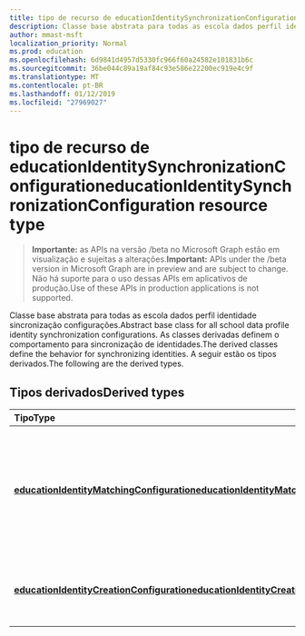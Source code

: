 ```yaml
---
title: tipo de recurso de educationIdentitySynchronizationConfiguration
description: Classe base abstrata para todas as escola dados perfil identidade sincronização configurações. As classes derivadas definem o comportamento para sincronização de identidades. A seguir estão os tipos derivados.
author: mmast-msft
localization_priority: Normal
ms.prod: education
ms.openlocfilehash: 6d9841d4957d5330fc966f60a24582e101831b6c
ms.sourcegitcommit: 36be044c89a19af84c93e586e22200ec919e4c9f
ms.translationtype: MT
ms.contentlocale: pt-BR
ms.lasthandoff: 01/12/2019
ms.locfileid: "27969027"
---
```

# <a name="educationidentitysynchronizationconfiguration-resource-type"></a><span data-ttu-id="537f9-105">tipo de recurso de educationIdentitySynchronizationConfiguration</span><span class="sxs-lookup"><span data-stu-id="537f9-105">educationIdentitySynchronizationConfiguration resource type</span></span>

> <span data-ttu-id="537f9-106">**Importante:** as APIs na versão /beta no Microsoft Graph estão em visualização e sujeitas a alterações.</span><span class="sxs-lookup"><span data-stu-id="537f9-106">**Important:** APIs under the /beta version in Microsoft Graph are in preview and are subject to change.</span></span> <span data-ttu-id="537f9-107">Não há suporte para o uso dessas APIs em aplicativos de produção.</span><span class="sxs-lookup"><span data-stu-id="537f9-107">Use of these APIs in production applications is not supported.</span></span>

<span data-ttu-id="537f9-108">Classe base abstrata para todas as escola dados perfil identidade sincronização configurações.</span><span class="sxs-lookup"><span data-stu-id="537f9-108">Abstract base class for all school data profile identity synchronization configurations.</span></span> <span data-ttu-id="537f9-109">As classes derivadas definem o comportamento para sincronização de identidades.</span><span class="sxs-lookup"><span data-stu-id="537f9-109">The derived classes define the behavior for synchronizing identities.</span></span> <span data-ttu-id="537f9-110">A seguir estão os tipos derivados.</span><span class="sxs-lookup"><span data-stu-id="537f9-110">The following are the derived types.</span></span>

## <a name="derived-types"></a><span data-ttu-id="537f9-111">Tipos derivados</span><span class="sxs-lookup"><span data-stu-id="537f9-111">Derived types</span></span>
| <span data-ttu-id="537f9-112">Tipo</span><span class="sxs-lookup"><span data-stu-id="537f9-112">Type</span></span> | <span data-ttu-id="537f9-113">Descrição</span><span class="sxs-lookup"><span data-stu-id="537f9-113">Description</span></span> | 
|:-|:-|
| [<span data-ttu-id="537f9-114">**educationIdentityMatchingConfiguration**</span><span class="sxs-lookup"><span data-stu-id="537f9-114">**educationIdentityMatchingConfiguration**</span></span>](educationidentitymatchingconfiguration.md) | <span data-ttu-id="537f9-115">Use este tipo para corresponder as contas de usuário existentes no Windows Azure Active Directory (AD Azure).</span><span class="sxs-lookup"><span data-stu-id="537f9-115">Use this type to match existing user accounts in Azure Active Directory (Azure AD).</span></span> |
| [<span data-ttu-id="537f9-116">**educationIdentityCreationConfiguration**</span><span class="sxs-lookup"><span data-stu-id="537f9-116">**educationIdentityCreationConfiguration**</span></span>](educationidentitycreationconfiguration.md) | <span data-ttu-id="537f9-117">Use este tipo para criar novas contas de usuário no Azure AD.</span><span class="sxs-lookup"><span data-stu-id="537f9-117">Use this type to create new user accounts in Azure AD.</span></span> |
